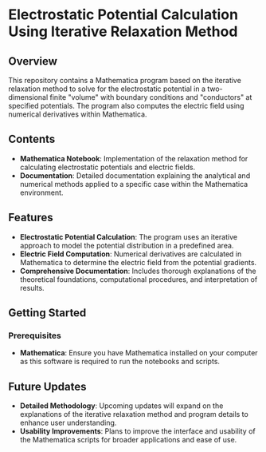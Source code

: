 # Electrostatic Potential Calculation Using Iterative Relaxation Method

## Overview
This repository contains a Mathematica program based on the iterative relaxation method to solve for the electrostatic potential in a two-dimensional finite "volume" with boundary conditions and "conductors" at specified potentials. The program also computes the electric field using numerical derivatives within Mathematica.

## Contents
- **Mathematica Notebook**: Implementation of the relaxation method for calculating electrostatic potentials and electric fields.
- **Documentation**: Detailed documentation explaining the analytical and numerical methods applied to a specific case within the Mathematica environment.

## Features
- **Electrostatic Potential Calculation**: The program uses an iterative approach to model the potential distribution in a predefined area.
- **Electric Field Computation**: Numerical derivatives are calculated in Mathematica to determine the electric field from the potential gradients.
- **Comprehensive Documentation**: Includes thorough explanations of the theoretical foundations, computational procedures, and interpretation of results.

## Getting Started

### Prerequisites
- **Mathematica**: Ensure you have Mathematica installed on your computer as this software is required to run the notebooks and scripts.

## Future Updates
- **Detailed Methodology**: Upcoming updates will expand on the explanations of the iterative relaxation method and program details to enhance user understanding.
- **Usability Improvements**: Plans to improve the interface and usability of the Mathematica scripts for broader applications and ease of use.
